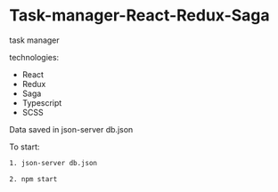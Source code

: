 # Task-manager-React-Redux-Saga

task manager 

technologies:
  - React
  - Redux
  - Saga
  - Typescript
  - SCSS

Data saved in json-server db.json

To start:

```sh
1. json-server db.json

2. npm start
```
